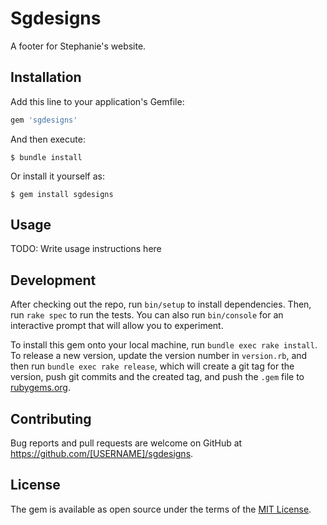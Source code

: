 # Sgdesigns

A footer for Stephanie's website.

## Installation

Add this line to your application's Gemfile:

```ruby
gem 'sgdesigns'
```

And then execute:

    $ bundle install

Or install it yourself as:

    $ gem install sgdesigns

## Usage

TODO: Write usage instructions here

## Development

After checking out the repo, run `bin/setup` to install dependencies. Then, run `rake spec` to run the tests. You can also run `bin/console` for an interactive prompt that will allow you to experiment.

To install this gem onto your local machine, run `bundle exec rake install`. To release a new version, update the version number in `version.rb`, and then run `bundle exec rake release`, which will create a git tag for the version, push git commits and the created tag, and push the `.gem` file to [rubygems.org](https://rubygems.org).

## Contributing

Bug reports and pull requests are welcome on GitHub at https://github.com/[USERNAME]/sgdesigns.

## License

The gem is available as open source under the terms of the [MIT License](https://opensource.org/licenses/MIT).
